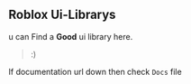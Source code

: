 ## Roblox Ui-Librarys
u can Find a **Good** ui library here.

>:)

If documentation url down then check `Docs` file
